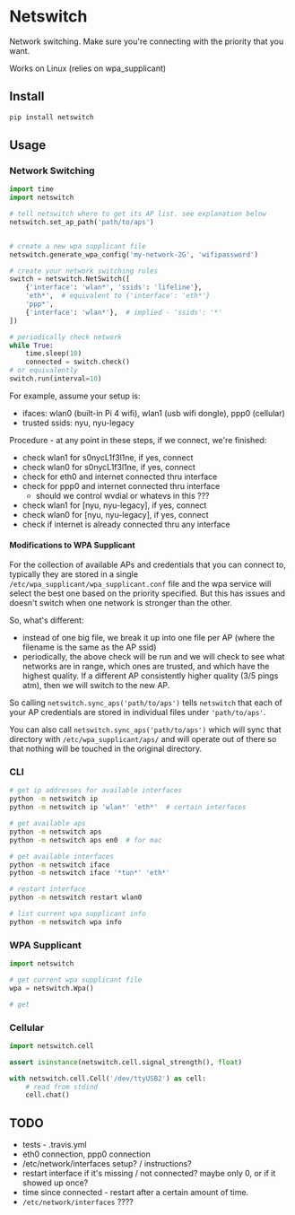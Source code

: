 # Netswitch

Network switching. Make sure you're connecting with the priority that you want.

Works on Linux (relies on wpa_supplicant)


## Install

```bash
pip install netswitch
```

## Usage

### Network Switching

```python
import time
import netswitch

# tell netswitch where to get its AP list. see explanation below
netswitch.set_ap_path('path/to/aps')


# create a new wpa supplicant file
netswitch.generate_wpa_config('my-network-2G', 'wifipassword')

# create your network switching rules
switch = netswitch.NetSwitch([
    {'interface': 'wlan*', 'ssids': 'lifeline'},
    'eth*',  # equivalent to {'interface': 'eth*'}
    'ppp*',
    {'interface': 'wlan*'},  # implied - 'ssids': '*'
])

# periodically check network
while True:
    time.sleep(10)
    connected = switch.check()
# or equivalently
switch.run(interval=10)
```

For example, assume your setup is:
 - ifaces: wlan0 (built-in Pi 4 wifi), wlan1 (usb wifi dongle), ppp0 (cellular)
 - trusted ssids: nyu, nyu-legacy

Procedure - at any point in these steps, if we connect, we're finished:
 - check wlan1 for s0nycL1f3l1ne, if yes, connect
 - check wlan0 for s0nycL1f3l1ne, if yes, connect
 - check for eth0 and internet connected thru interface
 - check for ppp0 and internet connected thru interface
    - should we control wvdial or whatevs in this ???
 - check wlan1 for [nyu, nyu-legacy], if yes, connect
 - check wlan0 for [nyu, nyu-legacy], if yes, connect
 - check if internet is already connected thru any interface

#### Modifications to WPA Supplicant

For the collection of available APs and credentials that you can connect to, typically they are stored in a single `/etc/wpa_supplicant/wpa_supplicant.conf` file and the wpa service will select the best one based on the priority specified. But this has issues and doesn't switch when one network is stronger than the other.

So, what's different:
 - instead of one big file, we break it up into one file per AP (where the filename is the same as the AP ssid)
 - periodically, the above check will be run and we will check to see what networks are in range, which ones are trusted, and which have the highest quality. If a different AP consistently higher quality (3/5 pings atm), then we will switch to the new AP.

So calling `netswitch.sync_aps('path/to/aps')` tells `netswitch` that each of your AP credentials are stored in individual files under `'path/to/aps'`.

You can also call `netswitch.sync_aps('path/to/aps')` which will sync that directory with `/etc/wpa_supplicant/aps/` and will operate out of there so that nothing will be touched in the original directory.

### CLI

```bash
# get ip addresses for available interfaces
python -m netswitch ip
python -m netswitch ip 'wlan*' 'eth*'  # certain interfaces

# get available aps
python -m netswitch aps
python -m netswitch aps en0  # for mac

# get available interfaces
python -m netswitch iface
python -m netswitch iface '*tun*' 'eth*'

# restart interface
python -m netswitch restart wlan0

# list current wpa supplicant info
python -m netswitch wpa info
```

### WPA Supplicant
```python
import netswitch

# get current wpa supplicant file
wpa = netswitch.Wpa()

# get

```

### Cellular
```python
import netswitch.cell

assert isinstance(netswitch.cell.signal_strength(), float)

with netswitch.cell.Cell('/dev/ttyUSB2') as cell:
    # read from stdind
    cell.chat()
```


## TODO
 - tests - .travis.yml
 - eth0 connection, ppp0 connection
 - /etc/network/interfaces setup? / instructions?
 - restart interface if it's missing / not connected? maybe only 0, or if it showed up once?
 - time since connected - restart after a certain amount of time.
 - `/etc/network/interfaces` ????
